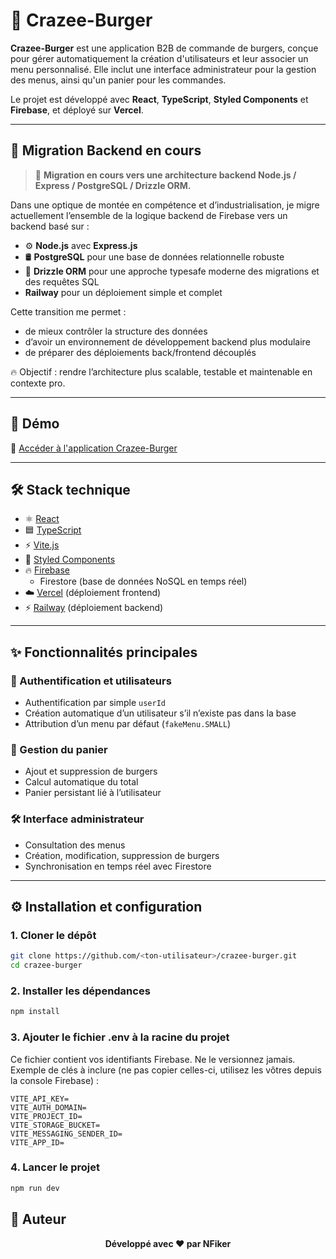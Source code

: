 # 🍔 Crazee-Burger

**Crazee-Burger** est une application B2B de commande de burgers, conçue pour gérer automatiquement la création d'utilisateurs et leur associer un menu personnalisé. Elle inclut une interface administrateur pour la gestion des menus, ainsi qu'un panier pour les commandes.

Le projet est développé avec **React**, **TypeScript**, **Styled Components** et **Firebase**, et déployé sur **Vercel**.

---

## 🧭 Migration Backend en cours

> 🧪 **Migration en cours vers une architecture backend Node.js / Express / PostgreSQL / Drizzle ORM.**

Dans une optique de montée en compétence et d’industrialisation, je migre actuellement l’ensemble de la logique backend de Firebase vers un backend basé sur :

- ⚙️ **Node.js** avec **Express.js**
- 🛢 **PostgreSQL** pour une base de données relationnelle robuste
- 🧬 **Drizzle ORM** pour une approche typesafe moderne des migrations et des requêtes SQL
- **Railway** pour un déploiement simple et complet

Cette transition me permet :

- de mieux contrôler la structure des données
- d’avoir un environnement de développement backend plus modulaire
- de préparer des déploiements back/frontend découplés

🔥 Objectif : rendre l’architecture plus scalable, testable et maintenable en contexte pro.

---

## 🚀 Démo

🔗 [Accéder à l'application Crazee-Burger](https://crazee-burger-32ptj44qq-nfikers-projects.vercel.app/)

---

## 🛠️ Stack technique

- ⚛️ [React](https://reactjs.org/)
- 🟦 [TypeScript](https://www.typescriptlang.org/)
- ⚡ [Vite.js](https://vitejs.dev/)
- 💅 [Styled Components](https://styled-components.com/)
- 🔥 [Firebase](https://firebase.google.com/)
  - Firestore (base de données NoSQL en temps réel)
- ☁️ [Vercel](https://vercel.com/) (déploiement frontend)
- ⚡ [Railway](https://railway.app/) (déploiement backend)

---

## ✨ Fonctionnalités principales

### 🔐 Authentification et utilisateurs

- Authentification par simple `userId`
- Création automatique d’un utilisateur s’il n’existe pas dans la base
- Attribution d’un menu par défaut (`fakeMenu.SMALL`)

### 🛒 Gestion du panier

- Ajout et suppression de burgers
- Calcul automatique du total
- Panier persistant lié à l’utilisateur

### 🛠 Interface administrateur

- Consultation des menus
- Création, modification, suppression de burgers
- Synchronisation en temps réel avec Firestore

---

## ⚙️ Installation et configuration

### 1. Cloner le dépôt

```bash
git clone https://github.com/<ton-utilisateur>/crazee-burger.git
cd crazee-burger
```

### 2. Installer les dépendances

```bash
npm install
```

### 3. Ajouter le fichier .env à la racine du projet

Ce fichier contient vos identifiants Firebase. Ne le versionnez jamais. Exemple de clés à inclure (ne pas copier celles-ci, utilisez les vôtres depuis la console Firebase) :

```env
VITE_API_KEY=
VITE_AUTH_DOMAIN=
VITE_PROJECT_ID=
VITE_STORAGE_BUCKET=
VITE_MESSAGING_SENDER_ID=
VITE_APP_ID=
```

### 4. Lancer le projet

```bash
npm run dev
```

## 👤 Auteur

<p align="center">
  <strong>Développé avec ❤️ par NFiker</strong>
</p>
